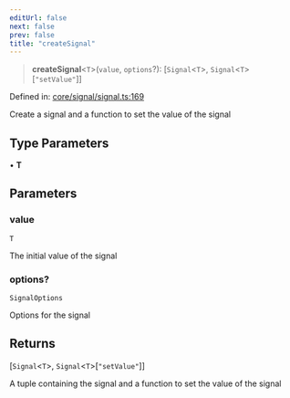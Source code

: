 ```yaml
---
editUrl: false
next: false
prev: false
title: "createSignal"
---
```


> **createSignal**\<`T`\>(`value`, `options`?): \[`Signal`\<`T`\>, `Signal`\<`T`\>\[`"setValue"`\]\]

Defined in: [core/signal/signal.ts:169](https://github.com/OfirTheOne/sigjs/blob/ddb97c5d4e7cc6153de1e1e2da19d6ed536582d2/sig/lib/core/signal/signal.ts#L169)

Create a signal and a function to set the value of the signal

## Type Parameters

• **T**

## Parameters

### value

`T`

The initial value of the signal

### options?

`SignalOptions`

Options for the signal

## Returns

\[`Signal`\<`T`\>, `Signal`\<`T`\>\[`"setValue"`\]\]

A tuple containing the signal and a function to set the value of the signal
